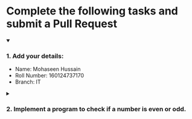 # Complete the following tasks and submit a Pull Request
<details open>
<summary><h3>1. Add your details: </h3></summary>
<ul>
  <li> Name: Mohaseen Hussain</li>
  <li> Roll Number: 160124737170</li>
  <li> Branch: IT</li>
</ul>
</details>
<details>
<summary><h3> 2. Implement a program to check if a number is even or odd. </h3></summary>
<ul>
  <li> Create a new file in the repository and add your code. </li>
  <li> Use any programming language of your choice. </li>
</ul>
</details>

